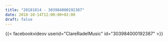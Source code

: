 ```yaml
---
title: "20181014 - 303984000192387"
date: 2018-10-14T12:00:00+02:00
draft: false
---
```


{{< facebookvideov userid="ClareRadelMusic" id="303984000192387" >}}